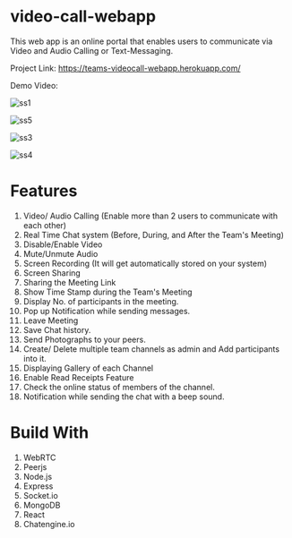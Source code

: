 # video-call-webapp
This web app is an online portal that enables users to communicate via Video and Audio Calling or Text-Messaging.

Project Link: https://teams-videocall-webapp.herokuapp.com/

Demo Video: 

![ss1](https://user-images.githubusercontent.com/59473485/125424577-ebf7dc8f-e561-42e9-b051-a1e466be3619.png)


![ss5](https://user-images.githubusercontent.com/59473485/125425454-3f1133a5-a525-4b44-bbb2-e97ef2eb033b.png) 

![ss3](https://user-images.githubusercontent.com/59473485/125424749-ab757a51-e824-40f8-97fe-f7ee7b58da93.png)

![ss4](https://user-images.githubusercontent.com/59473485/125424756-0d24d4e2-bee7-4455-b1a5-7b09de5910d0.png)


# Features
1. Video/ Audio Calling (Enable more than 2 users to communicate with each other)
2. Real Time Chat system (Before, During, and After the Team's Meeting)
3. Disable/Enable Video
4. Mute/Unmute Audio
5. Screen Recording (It will get automatically stored on your system)
6. Screen Sharing 
7. Sharing the Meeting Link
8. Show Time Stamp during the Team's Meeting
9. Display No. of participants in the meeting.
10. Pop up Notification while sending messages.
11. Leave Meeting
12. Save Chat history.
13. Send Photographs to your peers.
14. Create/ Delete multiple team channels as admin and Add participants into it.
15. Displaying Gallery of each Channel
16. Enable Read Receipts Feature
17. Check the online status of members of the channel.
18. Notification while sending the chat with a beep sound.

# Build With
1. WebRTC 
2. Peerjs
3. Node.js
4. Express
5. Socket.io
6. MongoDB
7. React
8. Chatengine.io

